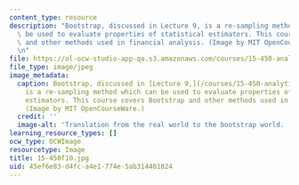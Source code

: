 ```yaml
---
content_type: resource
description: "Bootstrap, discussed in Lecture 9, is a re-sampling method which can\
  \ be used to evaluate properties of statistical estimators. This course covers Bootstrap\
  \ and other methods used in financial analysis. (Image by MIT OpenCourseWare.)\r\
  \n"
file: https://ol-ocw-studio-app-qa.s3.amazonaws.com/courses/15-450-analytics-of-finance-fall-2010/45ef6e83d4fca4e1774e5ab314481824_15-450f10.jpg
file_type: image/jpeg
image_metadata:
  caption: Bootstrap, discussed in [Lecture 9,](/courses/15-450-analytics-of-finance-fall-2010/pages/lecture-notes)
    is a re-sampling method which can be used to evaluate properties of statistical
    estimators. This course covers Bootstrap and other methods used in financial analysis.
    (Image by MIT OpenCourseWare.)
  credit: ''
  image-alt: 'Translation from the real world to the bootstrap world. '
learning_resource_types: []
ocw_type: OCWImage
resourcetype: Image
title: 15-450f10.jpg
uid: 45ef6e83-d4fc-a4e1-774e-5ab314481824
---
```

